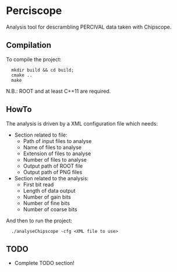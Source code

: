 # Perciscope

Analysis tool for descrambling PERCIVAL data taken with Chipscope.


## Compilation

To compile the project:
```
  mkdir build && cd build;
  cmake ..
  make
```
N.B.: ROOT and at least C++11 are required.


## HowTo

The analysis is driven by a XML configuration file which needs:
* Section related to file:
  * Path of input files to analyse
  * Name of files to analyse
  * Extension of files to analyse
  * Number of files to analyse
  * Output path of ROOT file
  * Output path of PNG files
* Section related to the analysis:
  * First bit read
  * Length of data output
  * Number of gain bits
  * Number of fine bits
  * Number of coarse bits

And then to run the project:
```
  ./analyseChipscope -cfg <XML file to use>
```

## TODO

* Complete TODO section!

